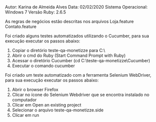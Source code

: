 Autor: Karina de Almeida Alves
Data: 02/02/2020
Sistema Operacional: Windows 7
Versão Ruby: 2.6.5

As regras de negócios estão descritas nos arquivos
Loja.feature
Contato.feature

Foi criado alguns testes automatizados utilizando o Cucumber, para sua execução executar os passos abaixo: 

1) Copiar o diretório teste-qa-monetizze para C:\
2) Abrir o cmd do Ruby (Start Command Prompt with Ruby)
3) Acessar o diretório Cucumber (cd C:\teste-qa-monetizze\Cucumber)
4) Executar o comando cucumber

Foi criado um teste automatizado com a ferramenta Selenium WebDriver, para sua execução executar os passos abaixo:

1) Abrir o browser Firefox
2) Clicar no ícone do Selenium Webdriver que se encontra instalado no computador
3) Clicar em Open an existing project
4) Selecionar o arquivo teste-qa-monetizze.side
5) Clicar em run








